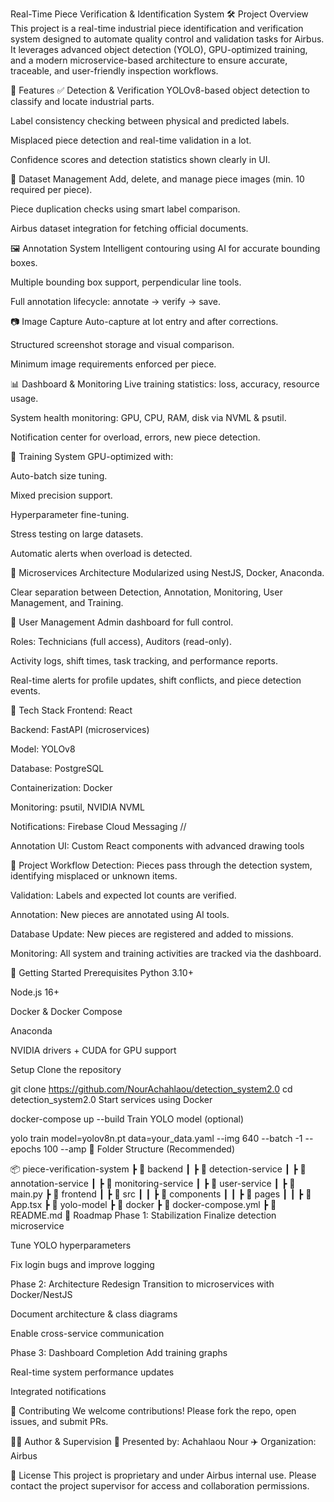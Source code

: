 Real-Time Piece Verification & Identification System
🛠 Project Overview
This project is a real-time industrial piece identification and verification system designed to automate quality control and validation tasks for Airbus. It leverages advanced object detection (YOLO), GPU-optimized training, and a modern microservice-based architecture to ensure accurate, traceable, and user-friendly inspection workflows.

📌 Features
✅ Detection & Verification
YOLOv8-based object detection to classify and locate industrial parts.
 
Label consistency checking between physical and predicted labels.

Misplaced piece detection and real-time validation in a lot.

Confidence scores and detection statistics shown clearly in UI.

📂 Dataset Management
Add, delete, and manage piece images (min. 10 required per piece).

Piece duplication checks using smart label comparison.

Airbus dataset integration for fetching official documents.

🖼 Annotation System
Intelligent contouring using AI for accurate bounding boxes.

Multiple bounding box support, perpendicular line tools.

Full annotation lifecycle: annotate → verify → save.

📷 Image Capture
Auto-capture at lot entry and after corrections.

Structured screenshot storage and visual comparison.

Minimum image requirements enforced per piece.

📊 Dashboard & Monitoring
Live training statistics: loss, accuracy, resource usage.

System health monitoring: GPU, CPU, RAM, disk via NVML & psutil.

Notification center for overload, errors, new piece detection.

🧠 Training System
GPU-optimized with:

Auto-batch size tuning.

Mixed precision support.

Hyperparameter fine-tuning.

Stress testing on large datasets.

Automatic alerts when overload is detected.

🧩 Microservices Architecture
Modularized using NestJS, Docker, Anaconda.

Clear separation between Detection, Annotation, Monitoring, User Management, and Training.

👤 User Management
Admin dashboard for full control.

Roles: Technicians (full access), Auditors (read-only).

Activity logs, shift times, task tracking, and performance reports.

Real-time alerts for profile updates, shift conflicts, and piece detection events.

🧱 Tech Stack
Frontend: React

Backend: FastAPI  (microservices)

Model: YOLOv8

Database: PostgreSQL

Containerization: Docker

Monitoring: psutil, NVIDIA NVML

Notifications: Firebase Cloud Messaging //

Annotation UI: Custom React components with advanced drawing tools

🔄 Project Workflow
Detection: Pieces pass through the detection system, identifying misplaced or unknown items.

Validation: Labels and expected lot counts are verified.

Annotation: New pieces are annotated using AI tools.

Database Update: New pieces are registered and added to missions.

Monitoring: All system and training activities are tracked via the dashboard.

🚀 Getting Started
Prerequisites
Python 3.10+

Node.js 16+

Docker & Docker Compose

Anaconda

NVIDIA drivers + CUDA for GPU support

Setup
Clone the repository


git clone https://github.com/NourAchahlaou/detection_system2.0
cd detection_system2.0
Start services using Docker


docker-compose up --build
Train YOLO model (optional)


yolo train model=yolov8n.pt data=your_data.yaml --img 640 --batch -1 --epochs 100 --amp
📁 Folder Structure (Recommended)

📦 piece-verification-system
 ┣ 📂 backend
 ┃ ┣ 📂 detection-service
 ┃ ┣ 📂 annotation-service
 ┃ ┣ 📂 monitoring-service
 ┃ ┣ 📂 user-service
 ┃ ┣ 📜 main.py
 ┣ 📂 frontend
 ┃ ┣ 📂 src
 ┃ ┃ ┣ 📂 components
 ┃ ┃ ┣ 📂 pages
 ┃ ┃ ┣ 📜 App.tsx
 ┣ 📂 yolo-model
 ┣ 📂 docker
 ┣ 📜 docker-compose.yml
 ┣ 📜 README.md
📅 Roadmap
Phase 1: Stabilization
 Finalize detection microservice

 Tune YOLO hyperparameters

 Fix login bugs and improve logging

Phase 2: Architecture Redesign
 Transition to microservices with Docker/NestJS

 Document architecture & class diagrams

 Enable cross-service communication

Phase 3: Dashboard Completion
 Add training graphs

 Real-time system performance updates

 Integrated notifications

📣 Contributing
We welcome contributions! Please fork the repo, open issues, and submit PRs.

🧑‍💼 Author & Supervision
👤 Presented by: Achahlaou Nour
✈️ Organization: Airbus



📜 License
This project is proprietary and under Airbus internal use. Please contact the project supervisor for access and collaboration permissions.